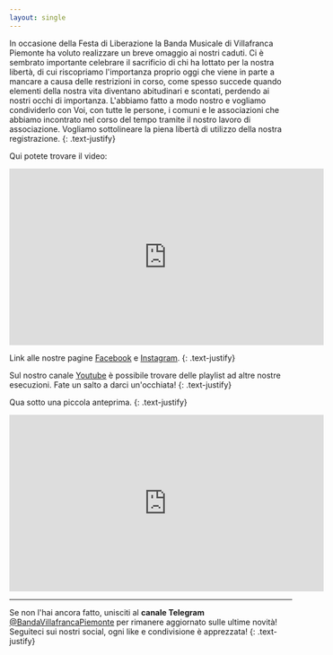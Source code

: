 ```yaml
---
layout: single
---
```

In occasione della Festa di Liberazione la Banda Musicale di Villafranca Piemonte ha voluto realizzare un breve omaggio ai nostri caduti. Ci è sembrato importante celebrare il sacrificio di chi ha lottato per la nostra libertà, di cui riscopriamo l'importanza proprio oggi che viene in parte a mancare a causa delle restrizioni in corso, come spesso succede quando elementi della nostra vita diventano abitudinari e scontati, perdendo ai nostri occhi di importanza. L'abbiamo fatto a modo nostro e vogliamo condividerlo con Voi, con tutte le persone, i comuni e le associazioni che abbiamo incontrato nel corso del tempo tramite il nostro lavoro di associazione.
Vogliamo sottolineare la piena libertà di utilizzo della nostra registrazione.
{: .text-justify}

Qui potete trovare il video:

<iframe width="560" height="315" src="https://www.youtube.com/embed/6z9hkkt5jZc" frameborder="0" allow="accelerometer; autoplay; encrypted-media; gyroscope; picture-in-picture" allowfullscreen></iframe>


Link alle nostre pagine [Facebook](https://www.facebook.com/story.php?story_fbid=130375411941820&id=101403094839052) e [Instagram](https://www.instagram.com/p/B_ZNOYRlF0D/?igshid=1m71s4h8i4it0).
{: .text-justify}

Sul nostro canale [Youtube](https://www.youtube.com/user/BandaSCeciliaVIlla) è possibile trovare delle playlist ad altre nostre esecuzioni. Fate un salto a darci un'occhiata!
{: .text-justify}

Qua sotto una piccola anteprima.
{: .text-justify}

<iframe width="560" height="315" src="https://www.youtube.com/embed/videoseries?list=PLycGiRg32hEQvI5kCGTm3t4Mhlh6OAX7a" frameborder="0" allowfullscreen></iframe>

---

Se non l'hai ancora fatto, unisciti al **canale Telegram** [@BandaVillafrancaPiemonte](https://t.me/BandaVillafrancaPiemonte) per rimanere aggiornato sulle ultime novità! Seguiteci sui nostri social, ogni like e condivisione è apprezzata!
{: .text-justify}